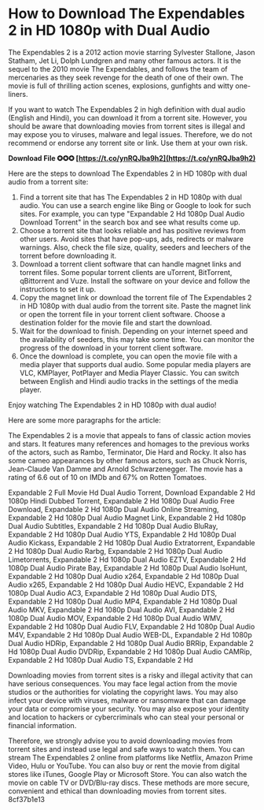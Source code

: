 # How to Download The Expendables 2 in HD 1080p with Dual Audio
 
The Expendables 2 is a 2012 action movie starring Sylvester Stallone, Jason Statham, Jet Li, Dolph Lundgren and many other famous actors. It is the sequel to the 2010 movie The Expendables, and follows the team of mercenaries as they seek revenge for the death of one of their own. The movie is full of thrilling action scenes, explosions, gunfights and witty one-liners.
 
If you want to watch The Expendables 2 in high definition with dual audio (English and Hindi), you can download it from a torrent site. However, you should be aware that downloading movies from torrent sites is illegal and may expose you to viruses, malware and legal issues. Therefore, we do not recommend or endorse any torrent site or link. Use them at your own risk.
 
**Download File ✪✪✪ [https://t.co/ynRQJba9h2](https://t.co/ynRQJba9h2)**


 
Here are the steps to download The Expendables 2 in HD 1080p with dual audio from a torrent site:
 
1. Find a torrent site that has The Expendables 2 in HD 1080p with dual audio. You can use a search engine like Bing or Google to look for such sites. For example, you can type "Expandable 2 Hd 1080p Dual Audio Download Torrent" in the search box and see what results come up.
2. Choose a torrent site that looks reliable and has positive reviews from other users. Avoid sites that have pop-ups, ads, redirects or malware warnings. Also, check the file size, quality, seeders and leechers of the torrent before downloading it.
3. Download a torrent client software that can handle magnet links and torrent files. Some popular torrent clients are uTorrent, BitTorrent, qBittorrent and Vuze. Install the software on your device and follow the instructions to set it up.
4. Copy the magnet link or download the torrent file of The Expendables 2 in HD 1080p with dual audio from the torrent site. Paste the magnet link or open the torrent file in your torrent client software. Choose a destination folder for the movie file and start the download.
5. Wait for the download to finish. Depending on your internet speed and the availability of seeders, this may take some time. You can monitor the progress of the download in your torrent client software.
6. Once the download is complete, you can open the movie file with a media player that supports dual audio. Some popular media players are VLC, KMPlayer, PotPlayer and Media Player Classic. You can switch between English and Hindi audio tracks in the settings of the media player.

Enjoy watching The Expendables 2 in HD 1080p with dual audio!

Here are some more paragraphs for the article:
 
The Expendables 2 is a movie that appeals to fans of classic action movies and stars. It features many references and homages to the previous works of the actors, such as Rambo, Terminator, Die Hard and Rocky. It also has some cameo appearances by other famous actors, such as Chuck Norris, Jean-Claude Van Damme and Arnold Schwarzenegger. The movie has a rating of 6.6 out of 10 on IMDb and 67% on Rotten Tomatoes.
 
Expandable 2 Full Movie Hd Dual Audio Torrent,  Download Expandable 2 Hd 1080p Hindi Dubbed Torrent,  Expandable 2 Hd 1080p Dual Audio Free Download,  Expandable 2 Hd 1080p Dual Audio Online Streaming,  Expandable 2 Hd 1080p Dual Audio Magnet Link,  Expandable 2 Hd 1080p Dual Audio Subtitles,  Expandable 2 Hd 1080p Dual Audio BluRay,  Expandable 2 Hd 1080p Dual Audio YTS,  Expandable 2 Hd 1080p Dual Audio Kickass,  Expandable 2 Hd 1080p Dual Audio Extratorrent,  Expandable 2 Hd 1080p Dual Audio Rarbg,  Expandable 2 Hd 1080p Dual Audio Limetorrents,  Expandable 2 Hd 1080p Dual Audio EZTV,  Expandable 2 Hd 1080p Dual Audio Pirate Bay,  Expandable 2 Hd 1080p Dual Audio IsoHunt,  Expandable 2 Hd 1080p Dual Audio x264,  Expandable 2 Hd 1080p Dual Audio x265,  Expandable 2 Hd 1080p Dual Audio HEVC,  Expandable 2 Hd 1080p Dual Audio AC3,  Expandable 2 Hd 1080p Dual Audio DTS,  Expandable 2 Hd 1080p Dual Audio MP4,  Expandable 2 Hd 1080p Dual Audio MKV,  Expandable 2 Hd 1080p Dual Audio AVI,  Expandable 2 Hd 1080p Dual Audio MOV,  Expandable 2 Hd 1080p Dual Audio WMV,  Expandable 2 Hd 1080p Dual Audio FLV,  Expandable 2 Hd 1080p Dual Audio M4V,  Expandable 2 Hd 1080p Dual Audio WEB-DL,  Expandable 2 Hd 1080p Dual Audio HDRip,  Expandable 2 Hd 1080p Dual Audio BRRip,  Expandable 2 Hd 1080p Dual Audio DVDRip,  Expandable 2 Hd 1080p Dual Audio CAMRip,  Expandable 2 Hd 1080p Dual Audio TS,  Expandable 2 Hd
 
Downloading movies from torrent sites is a risky and illegal activity that can have serious consequences. You may face legal action from the movie studios or the authorities for violating the copyright laws. You may also infect your device with viruses, malware or ransomware that can damage your data or compromise your security. You may also expose your identity and location to hackers or cybercriminals who can steal your personal or financial information.
 
Therefore, we strongly advise you to avoid downloading movies from torrent sites and instead use legal and safe ways to watch them. You can stream The Expendables 2 online from platforms like Netflix, Amazon Prime Video, Hulu or YouTube. You can also buy or rent the movie from digital stores like iTunes, Google Play or Microsoft Store. You can also watch the movie on cable TV or DVD/Blu-ray discs. These methods are more secure, convenient and ethical than downloading movies from torrent sites.
 8cf37b1e13
 
